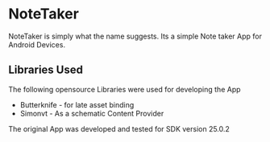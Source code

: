 # NoteTaker
NoteTaker is simply what the name suggests. Its a simple Note taker App for Android Devices.

## Libraries Used
 The following opensource Libraries were used for developing the App

 - Butterknife - for late asset binding
 - Simonvt - As a schematic Content Provider

 The original App was developed and tested for SDK version 25.0.2
